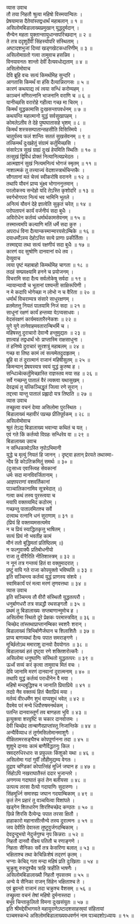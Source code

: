 व्यास उवाच  
तौ तया निहतौ श्रुत्वा महिषो विस्मयान्वितः ।  
प्रेषयामास दैतेयांस्तद्वधार्थं महाबलान् ॥ १ ॥  
असिलोमबिडालाख्यप्रमुखान् युद्धदुर्मदान् ।  
सैन्येन महता युक्तान्सायुधान्सपरिच्छदान् ॥ २ ॥  
ते तत्र ददृशुर्देवीं सिंहस्योपरि संस्थिताम् ।  
अष्टादशभुजां दिव्यां खड्गखेटकधारिणीम् ॥ ३ ॥  
असिलोमाग्रतो गत्वा तामुवाच हसन्निव ।  
विनयावनतः शान्तो देवीं दैत्यवधोद्यताम् ॥ ४ ॥  
असिलोमोवाच  
देवि ब्रूहि वचः सत्यं किमर्थमिह सुन्दरि ।  
आगतासि किमर्थं वा हंसि दैत्यान्निरागसः ॥ ५ ॥  
कारणं कथयाद्य त्वं त्वया सन्धिं करोम्यहम् ।  
काञ्चनं मणिरत्नानि भाजनानि वराणि च ॥ ६ ॥  
यानीच्छसि वरारोहे गहीत्वा गच्छ मा चिरम् ।  
किमर्थं युद्धकामासि दुःखसन्तापवर्धनम् ॥ ७ ॥  
कथयन्ति महात्मानो युद्धं सर्वसुखापहम् ।  
कोमलेऽतीव ते देहे पुष्पघातासहे भृशम् ॥ ८ ॥  
किमर्थं शस्त्रसम्पातान्सहसीति विसिस्मिये ।  
चातुर्यस्य फलं शान्तिः सततं सुखसेवनम् ॥ ९ ॥  
तत्किमर्थं दुःखहेतुं संग्रामं कर्तुमिच्छसि ।  
संसारेऽत्र सुखं ग्राह्यं दुःखं हेयमिति स्थितिः ॥ १० ॥  
तत्सुखं द्विविधं प्रोक्तं नित्यानित्यप्रभेदतः ।  
आत्मज्ञानं सुखं नित्यमनित्यं भोगजं स्मृतम् ॥ ११ ॥  
नाशात्मकं तु तत्त्याज्यं वेदशास्त्रार्थचिन्तकैः ।  
सौगतानां मतं चेत्त्वं स्वीकरोषि वरानने ॥ १२ ॥  
तथापि यौवनं प्राप्य भुंक्ष्व भोगाननुत्तमान् ।  
परलोकस्य सन्देहो यदि तेऽस्ति कृशोदरि ॥ १३ ॥  
स्वर्गभोगपरा नित्यं भव भामिनि भूतले ।  
अनित्यं यौवनं देहे ज्ञात्वेति सुकृतं चरेत् ॥ १४ ॥  
परोपतापनं कार्यं वर्जनीयं सदा बुधैः ।  
अविरोधेन कर्तव्यं धर्मार्थकामसेवनम् ॥ १५ ॥  
तस्मात्त्वमपि कल्याणि मतिं धर्मे सदा कुरु ।  
अपराधं विना दैत्यान्कस्मान्मारयसेऽम्बिके ॥ १६ ॥  
दयाधर्मोऽस्य देहोऽस्ति सत्ये प्राणाः प्रकीर्तिताः ।  
तस्माद्दया तथा सत्यं रक्षणीयं सदा बुधैः ॥ १७ ॥  
कारणं वद सुश्रोणि दानवानां वधे तव ।  
देव्युवाच  
त्वया पृष्टं महाबाहो किमर्थमिह चागता ॥ १८ ॥  
तदहं सम्प्रवक्ष्यामि हनने च प्रयोजनम् ।  
विचरामि सदा दैत्य सर्वलोकेषु सर्वदा ॥ १९ ॥  
न्यायान्यायौ च भूतानां पश्यन्ती साक्षिरूपिणी ।  
न मे कदापि भोगेच्छा न लोभो न च वैरिता ॥ २० ॥  
धर्मार्थं विचराम्यत्र संसारे साधुरक्षणम् ।  
व्रतमेतत्तु नियतं पालयामि निजं सदा ॥ २१ ॥  
साधूनां रक्षणं कार्यं हन्तव्या येऽप्यसाधवः ।  
वेदसंरक्षणं कार्यमवतारैरनेकशः ॥ २२ ॥  
युगे युगे तानेवाहमवतारान्बिभर्मि च ।  
महिषस्तु दुराचारो देवान्वै हन्तुमुद्यतः ॥ २३ ॥  
ज्ञात्वाहं तद्वधार्थं भोः प्राप्तास्मि राक्षसाधुना ।  
तं हनिष्ये दुराचारं सुरशत्रुं महाबलम् ॥ २४ ॥  
गच्छ वा तिष्ठ कामं त्वं सत्यमेतदुदाहृतम् ।  
ब्रूहि वा तं दुरात्मानं राजानं महिषीसुतम् ॥ २५ ॥  
किमन्यान् प्रेषयस्यत्र स्वयं युद्धं कुरुष्व ह ।  
सन्धिञ्चेत्कर्तुमिच्छास्ति राज्ञस्तव मया सह ॥ २६ ॥  
सर्वे गच्छन्तु पातालं वैरं त्यक्त्वा यथासुखम् ।  
देवद्रव्यं तु यत्किञ्चिद्धृतं जित्वा रणे सुरान् ।  
तद्दत्त्वा यान्तु पातालं प्रह्लादो यत्र तिष्ठति ॥ २७ ॥  
व्यास उवाच  
तच्छुत्वा वचनं देव्या असिलोमा पुरःस्थितः ।  
बिडालाख्यं महावीरं पप्रच्छ प्रीतिपूर्वकम् ॥ २८ ॥  
असिलोमोवाच  
श्रुतं तेऽद्य बिडालाख्य भवान्या कथितं च यत् ।  
एवं गते किं कर्तव्यो विग्रहः सन्धिरेव वा ॥ २९ ॥  
बिडालाख्य उवाच  
न सन्धिकामोऽस्ति नृपोऽभिमानी  
     युद्धे च मृत्युं नियतं हि जानन् ।
दृष्ट्वा हतान् प्रेरयते तथास्मा-  
     न्दैव हि कोऽतिक्रमितुं समर्थः ॥ ३० ॥  
(दुःसाध्य एवास्त्विह सेवकानां  
     धर्मः सदा मानविवर्जितानाम् ।  
आज्ञापराणां वशवर्तिकानां  
     पाञ्चालिकानामिव सूत्रभेदात् ॥)  
गत्वा कथं तस्य पुरस्त्वया च  
     मयापि वक्तव्यमिदं कठोरम् ।  
गच्छन्तु पातालमितश्च सर्वे  
     दत्त्वाथ रत्नानि धनं सुराणाम् ॥ ३१ ॥  
(प्रियं हि वक्तव्यमसत्यमेव  
     न च प्रियं स्याद्धितकृत्तु भाषितम् ।  
सत्यं प्रियं नो भवतीह कामं  
     मौनं ततो बुद्धिमतां प्रतिष्ठितम् ॥)  
न फल्गुवाक्यैः प्रतिबोधनीयो  
     राजा तु वीरैरिति नीतिशास्त्रम् ॥ ३२ ॥  
न नूनं तत्र गन्तव्यं हितं वा वक्तुमादरात् ।  
प्रष्टुं वापि गते राजा कोपयुक्तो भविष्यति ॥ ३३ ॥  
इति सञ्चिन्त्य कर्तव्यं युद्धं प्राणस्य संशये ।  
स्वामिकार्यं परं मत्वा मरणं तृणवत्तथा ॥ ३४ ॥  
व्यास उवाच  
इति सञ्चिन्त्य तौ वीरौ संस्थितौ युद्धतत्परौ ।  
धनुर्बाणधरौ तत्र सन्नद्धौ रथसङ्गतौ ॥ ३५ ॥  
प्रथमं तु बिडालाख्यः सप्तबाणान्मुमोच ह ।  
असिलोमा स्थितो दूरे प्रेक्षकः परमास्त्रवित् ॥ ३६ ॥  
चिच्छेद तांस्तथाप्राप्तानम्बिका स्वशरैः शरान् ।  
बिडालाख्यं त्रिभिर्बाणैर्जघान च शिलाशितैः ॥ ३७ ॥  
प्राप्य बाणव्यथां दैत्यः पपात समराङ्गणे ।  
मूर्च्छितोऽथ ममाराशु दानवो दैवयोगतः ॥ ३८ ॥  
बिडालाख्यं हतं दृष्ट्वा रणे शक्तिशरोत्करैः ।  
असिलोमा धनुष्पाणिः संस्थितो युद्धतत्परः ॥ ३९ ॥  
ऊर्ध्वं सव्यं करं कृत्वा तामुवाच मितं वचः ।  
देवि जानामि मरणं दानवानां दुरात्मनाम् ॥ ४० ॥  
तथापि युद्धं कर्तव्यं पराधीनेन वै मया ।  
महिषो मन्दबुद्धिश्च न जानाति प्रियाप्रिये ॥ ४१ ॥  
तदग्रे नैव वक्तव्यं हितं चैवाप्रियं मया ।  
मर्तव्यं वीरधर्मेण शुभं वाप्यशुभं भवेत् ॥ ४२ ॥  
दैवमेव परं मन्ये धिपौरुषमनर्थकम् ।  
पतन्ति दानवास्तूर्णं तव बाणहता भुवि ॥ ४३ ॥  
इत्युक्त्वा शरवृष्टिं स चकार दानवोत्तमः ।  
देवी चिच्छेद तान्बाणैरप्राप्तांस्तु निजान्तिके ॥ ४४ ॥  
अन्यैर्विव्याध तं तूर्णमसिलोमानमाशुगैः ।  
वीक्षितामरसङ्घैश्च कोपपूर्णानना तदा ॥ ४५ ॥  
शुशुभे दानवः कामं बाणैर्विद्धतनुः किल ।  
स्रवद्‌रुधिरधारः स प्रफुल्लः किंशुको यथा ॥ ४६ ॥  
असिलोमा गदां गुर्वीं लौहीमुद्यम्य वेगतः ।  
दुद्राव चण्डिकां कोपात्सिंहं मूर्ध्नि जघान ह ॥ ४७ ॥  
सिंहोऽपि नखराघातैस्तं ददार भुजान्तरे ।  
अगणय्य गदाघातं कृतं तेन बलीयसा ॥ ४८ ॥  
उत्पत्य तरसा दैत्यो गदापाणिः सुदारुणः ।  
सिंहमूर्ध्नि समारुह्य जघान गदयाम्बिकाम् ॥ ४९ ॥  
कृतं तेन प्रहारं तु वञ्चयित्वा विशांपते ।  
खड्गेन शितधारेण शिरश्चिच्छेद कण्ठतः ॥ ५० ॥  
छिन्ने शिरसि दैत्येन्द्रः पपात तरसा क्षितौ ।  
हाहाकारो महानासीत्सैन्ये तस्य दुरात्मनः ॥ ५१ ॥  
जय देवीति देवास्ता तुष्टुवुर्जगदम्बिकाम् ।  
देवदुन्दुभयो नेदुर्जगुश्च नृप किन्नराः ॥ ५२ ॥  
निहतौ दानवौ वीक्ष्य पतितौ च रणाङ्गणे ।  
निहताः सैनिकाः सर्वे तत्र केसरिणा बलात् ॥ ५३ ॥  
भक्षिताश्च तथा केचिन्निःशेषं तद्‌रणं कृतम् ।  
भग्नाः केचिद्‌ गता मन्दा महिषं प्रति दुःखिताः ॥ ५४ ॥  
चुक्रुशू रुरुदुश्चैव त्राहि त्राहीति भाषणैः ।  
असिलोमबिडालाख्यौ निहतौ नृपसत्तम ॥ ५५ ॥  
अन्ये ये सैनिका राजन् सिंहेन भक्षिताश्च ते ।  
एवं ब्रुवन्तो राजानं तदा चक्रुश्च वैशसम् ॥ ५६ ॥  
तच्छ्रुत्वा वचनं तेषां महिषो दुर्मनास्तदा ।  
बभूव चिन्ताकुलितो विमना दुःखसंयुतः ॥ ५७ ॥  
इति श्रीमद्देवीभागवते महायुराणेऽष्टादशसाहस्र्यां संहितायां  
पञ्चमस्कन्धे असिलोमबिडालाख्यवधवर्णनं नाम पञ्चदशोऽध्यायः ॥ १५ ॥
